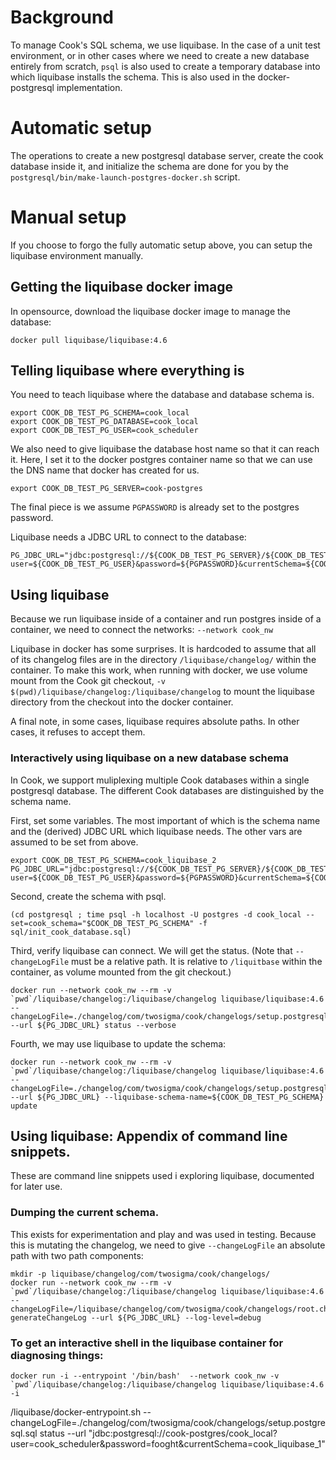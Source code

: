 # Background

To manage Cook's SQL schema, we use liquibase. In the case of a unit test environment,
or in other cases where we need to create a new database entirely from scratch, `psql`
is also used to create a temporary database into which liquibase installs the schema.
This is also used in the docker-postgresql implementation.

# Automatic setup

The operations to create a new postgresql database server, create the cook database
inside it, and initialize the schema are done for you by the
`postgresql/bin/make-launch-postgres-docker.sh` script.

# Manual setup

If you choose to forgo the fully automatic setup above, you can setup the
liquibase environment manually.

## Getting the liquibase docker image

In opensource, download the liquibase docker image to manage the database:

    docker pull liquibase/liquibase:4.6

## Telling liquibase where everything is

You need to teach liquibase where the database and database schema is.

    export COOK_DB_TEST_PG_SCHEMA=cook_local
    export COOK_DB_TEST_PG_DATABASE=cook_local
    export COOK_DB_TEST_PG_USER=cook_scheduler

We also need to give liquibase the database host name so that it can reach it. Here, I
set it to the docker postgres container name so that we can use the DNS name that
docker has created for us.

    export COOK_DB_TEST_PG_SERVER=cook-postgres

The final piece is we assume `PGPASSWORD` is already set to the postgres password.

Liquibase needs a JDBC URL to connect to the database:

    PG_JDBC_URL="jdbc:postgresql://${COOK_DB_TEST_PG_SERVER}/${COOK_DB_TEST_PG_DATABASE}?user=${COOK_DB_TEST_PG_USER}&password=${PGPASSWORD}&currentSchema=${COOK_DB_TEST_PG_SCHEMA}"

## Using liquibase

Because we run liquibase inside of a container and run postgres inside of a container, we need to connect the networks: `--network cook_nw`

Liquibase in docker has some surprises. It is hardcoded to assume that all of its
changelog files are in the directory `/liquibase/changelog/` within the container.
To make this work, when running with docker, we use volume mount from the Cook
git checkout, `-v $(pwd)/liquibase/changelog:/liquibase/changelog`
to mount the liquibase directory from the checkout into the docker container.

A final note, in some cases, liquibase requires absolute paths. In other cases, it
refuses to accept them. 

###  Interactively using liquibase on a new database schema

In Cook, we support muliplexing multiple Cook databases within a single postgresql database. The different Cook databases are distinguished by the schema name.

First, set some variables. The most important of which is the schema name and the (derived) JDBC URL which liquibase needs. The other vars are assumed to be set from above.

    export COOK_DB_TEST_PG_SCHEMA=cook_liquibase_2
    PG_JDBC_URL="jdbc:postgresql://${COOK_DB_TEST_PG_SERVER}/${COOK_DB_TEST_PG_DATABASE}?user=${COOK_DB_TEST_PG_USER}&password=${PGPASSWORD}&currentSchema=${COOK_DB_TEST_PG_SCHEMA}"

Second, create the schema with psql.

    (cd postgresql ; time psql -h localhost -U postgres -d cook_local --set=cook_schema="$COOK_DB_TEST_PG_SCHEMA" -f sql/init_cook_database.sql)

Third, verify liquibase can connect. We will get the status. (Note that `--changeLogFile` must be a relative path. It is relative to `/liquitbase` within the container, as volume mounted from the git checkout.)

    docker run --network cook_nw --rm -v `pwd`/liquibase/changelog:/liquibase/changelog liquibase/liquibase:4.6 --changeLogFile=./changelog/com/twosigma/cook/changelogs/setup.postgresql.sql --url ${PG_JDBC_URL} status --verbose

Fourth, we may use liquibase to update the schema:

    docker run --network cook_nw --rm -v `pwd`/liquibase/changelog:/liquibase/changelog liquibase/liquibase:4.6 --changeLogFile=./changelog/com/twosigma/cook/changelogs/setup.postgresql.sql --url ${PG_JDBC_URL} --liquibase-schema-name=${COOK_DB_TEST_PG_SCHEMA} update


## Using liquibase: Appendix of command line snippets.

These are command line snippets used i exploring liquibase, documented for later use.

### Dumping the current schema.

This exists for experimentation and play and was used in testing. Because this is mutating the changelog, we need to give `--changeLogFile` an absolute path with two path components:

    mkdir -p liquibase/changelog/com/twosigma/cook/changelogs/
    docker run --network cook_nw --rm -v `pwd`/liquibase/changelog:/liquibase/changelog liquibase/liquibase:4.6 --changeLogFile=/liquibase/changelog/com/twosigma/cook/changelogs/root.changelog.xml generateChangeLog --url ${PG_JDBC_URL} --log-level=debug


### To get an interactive shell in the liquibase container for diagnosing things:

    docker run -i --entrypoint '/bin/bash'  --network cook_nw -v `pwd`/liquibase/changelog:/liquibase/changelog liquibase/liquibase:4.6 -i
/liquibase/docker-entrypoint.sh --changeLogFile=./changelog/com/twosigma/cook/changelogs/setup.postgresql.sql status --url "jdbc:postgresql://cook-postgres/cook_local?user=cook_scheduler&password=fooght&currentSchema=cook_liquibase_1"
